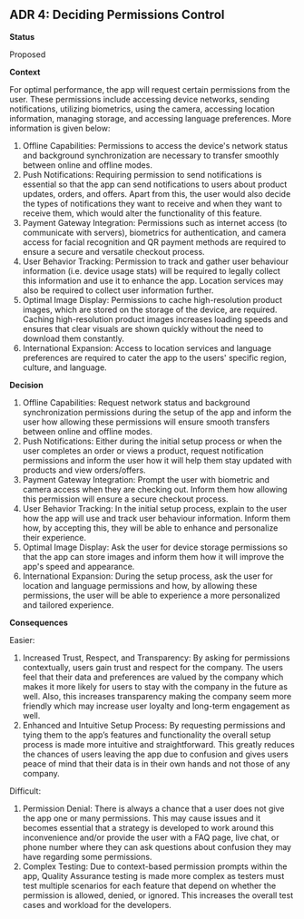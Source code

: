 ## **ADR 4: Deciding Permissions Control**

**Status**

Proposed

**Context**

For optimal performance, the app will request certain permissions from the user. These permissions include accessing device networks, sending notifications, utilizing biometrics, using the camera, accessing location information, managing storage, and accessing language preferences. More information is given below:

1. Offline Capabilities: Permissions to access the device's network status and background synchronization are necessary to transfer smoothly between online and offline modes.
2. Push Notifications: Requiring permission to send notifications is essential so that the app can send notifications to users about product updates, orders, and offers. Apart from this, the user would also decide the types of notifications they want to receive and when they want to receive them, which would alter the functionality of this feature.  
3. Payment Gateway Integration: Permissions such as internet access (to communicate with servers), biometrics for authentication, and camera access for facial recognition and QR payment methods are required to ensure a secure and versatile checkout process. 
4. User Behavior Tracking: Permission to track and gather user behaviour information (i.e. device usage stats) will be required to legally collect this information and use it to enhance the app. Location services may also be required to collect user information further.  
5. Optimal Image Display: Permissions to cache high-resolution product images, which are stored on the storage of the device, are required. Caching high-resolution product images increases loading speeds and ensures that clear visuals are shown quickly without the need to download them constantly.  
6. International Expansion: Access to location services and language preferences are required to cater the app to the users' specific region, culture, and language. 

**Decision**

1. Offline Capabilities: Request network status and background synchronization permissions during the setup of the app and inform the user how allowing these permissions will ensure smooth transfers between online and offline modes. 
2. Push Notifications: Either during the initial setup process or when the user completes an order or views a product, request notification permissions and inform the user how it will help them stay updated with products and view orders/offers.
3. Payment Gateway Integration: Prompt the user with biometric and camera access when they are checking out. Inform them how allowing this permission will ensure a secure checkout process. 
4. User Behavior Tracking: In the initial setup process, explain to the user how the app will use and track user behaviour information. Inform them how, by accepting this, they will be able to enhance and personalize their experience. 
5. Optimal Image Display: Ask the user for device storage permissions so that the app can store images and inform them how it will improve the app's speed and appearance. 
6. International Expansion: During the setup process, ask the user for location and language permissions and how, by allowing these permissions, the user will be able to experience a more personalized and tailored experience.  

**Consequences**

 Easier: 
 1. Increased Trust, Respect, and Transparency: By asking for permissions contextually, users gain trust and respect for the company. The users feel that their data and preferences are valued by the company which makes it more likely for users to stay with the company in the future as well. Also, this increases transparency making the company seem more friendly which may increase user loyalty and long-term engagement as well.
 2. Enhanced and Intuitive Setup Process: By requesting permissions and tying them to the app’s features and functionality the overall setup process is made more intuitive and straightforward. This greatly reduces the chances of users leaving the app due to confusion and gives users peace of mind that their data is in their own hands and not those of any company. 
 
 Difficult:
 1. Permission Denial: There is always a chance that a user does not give the app one or many permissions. This may cause issues and it becomes essential that a strategy is developed to work around this inconvenience and/or provide the user with a FAQ page, live chat, or phone number where they can ask questions about confusion they may have regarding some permissions.
 2.  Complex Testing: Due to context-based permission prompts within the app, Quality Assurance testing is made more complex as testers must test multiple scenarios for each feature that depend on whether the permission is allowed, denied, or ignored. This increases the overall test cases and workload for the developers. 
